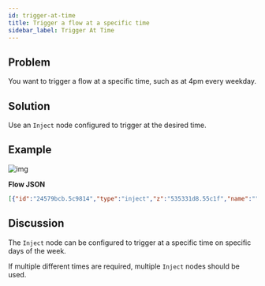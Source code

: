 ```yaml
---
id: trigger-at-time
title: Trigger a flow at a specific time
sidebar_label: Trigger At Time
---
```


## Problem

You want to trigger a flow at a specific time, such as at 4pm every weekday.

## Solution

Use an <code class="node">Inject</code> node configured to trigger at the desired
time.

## Example

![img](/assets/docs/flow-control/trigger-at-time.png)

<b>Flow JSON</b>

~~~json
[{"id":"24579bcb.5c9814","type":"inject","z":"535331d8.55c1f","name":"","topic":"","payload":"It is 4pm on a weekday!","payloadType":"str","repeat":"","crontab":"00 16 * * 1,2,3,4,5","once":false,"x":190,"y":660,"wires":[["145b508a.f3325f"]]},{"id":"145b508a.f3325f","type":"debug","z":"535331d8.55c1f","name":"","active":true,"console":"false","complete":"false","x":410,"y":660,"wires":[]}]
~~~

## Discussion

The <code class="node">Inject</code> node can be configured to trigger at a specific
time on specific days of the week.

If multiple different times are required, multiple <code class="node">Inject</code>
nodes should be used.
